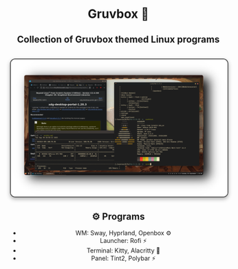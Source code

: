 <div align="center">


# Gruvbox 🍂
## Collection of Gruvbox themed Linux programs



<div align="center">


<img src="images/preview.png" align="center" alt=" Preview" width="650" style="display: block; margin: 32px auto; border: 2px solid #555; border-radius: 12px; box-shadow: 0 4px 10px rgba(0, 0, 0, 0.3);">


<div align="center">

## ⚙️ Programs

 - WM: Sway, Hyprland, Openbox ⚙️
 - Launcher: Rofi ⚡
 - Terminal: Kitty, Alacritty 🍃
 - Panel: Tint2, Polybar ⚡
